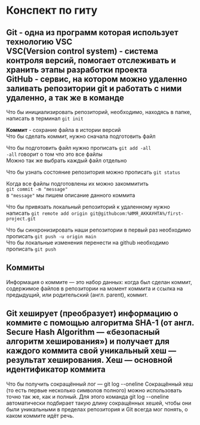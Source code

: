 # Конспект по гиту

**Git** - одна из программ которая использует технологию VSC  
**VSC(Version control system)** - система контроля версий, помогает отслеживать и хранить этапы разработки проекта  
**GitHub** - сервис, на котором можно удаленно заливать репозитории git и работать с ними удаленно, а так же в команде  
----
Что бы инициализировать репозиторий, необходимо, находясь в папке, написать в терминал `git init`  

**Коммит** - сохрание файла в истории версий  
Что бы сделать коммит, нужно сначала подготовить файл  

Что бы подготовить файл нужно прописать `git add -all`  
`-all` говорит о том что это все файлы  
Можно так же выбрать каждый файл отдельно  

Что бы узнать состояние репозитория можно прописать `git status`

Когда все файлы подготовлены их можно закоммитить  
`git commit -m "message"`  
в `"message"` мы пишем описание данного коммита  

Что бы привязать локальный репозиторий к удаленному нужно написать
`git remote add origin git@githubcom:%ИМЯ_АККАУНТА%/first-project.git `

Что бы синхронизировать наши репозитории в первый раз необходимо прописать `git push -u origin main`  
Что бы локальные изменения перенести на github необходимо прописать `git push`

## Коммиты
Информация о коммите — это набор данных: когда был сделан коммит, содержимое файлов в репозитории на момент коммита и ссылка на предыдущий, или родительский (англ. parent), коммит.

Git хеширует (преобразует) информацию о коммите с помощью алгоритма SHA-1 (от англ. Secure Hash Algorithm — «безопасный алгоритм хеширования») и получает для каждого коммита свой уникальный хеш — результат хеширования.
**Хеш — основной идентификатор коммита**
----
Что бы получить сокращённый лог — git log --oneline
Сокращённый хеш (то есть первые несколько символов полного) можно использовать точно так же, как и полный. Для этого команда git log --oneline автоматически подбирает такую длину сокращённых хешей, чтобы они были уникальными в пределах репозитория и Git всегда мог понять, о каком коммите идёт речь.